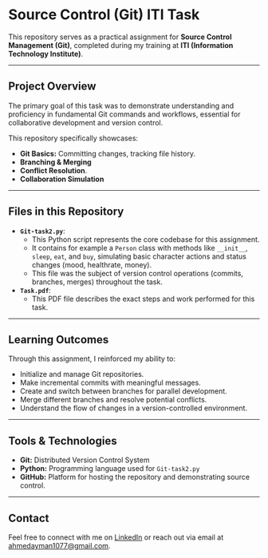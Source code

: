 # Source Control (Git) ITI Task

This repository serves as a practical assignment for **Source Control Management (Git)**, completed during my training at **ITI (Information Technology Institute)**.

---

## Project Overview

The primary goal of this task was to demonstrate understanding and proficiency in fundamental Git commands and workflows, essential for collaborative development and version control.

This repository specifically showcases:
* **Git Basics:** Committing changes, tracking file history.
* **Branching & Merging**
* **Conflict Resolution**.
* **Collaboration Simulation**

---

## Files in this Repository

* **`Git-task2.py`**:
    * This Python script represents the core codebase for this assignment.
    * It contains for example a `Person` class with methods like `__init__`, `sleep`, `eat`, and `buy`, simulating basic character actions and status changes (mood, healthrate, money).
    * This file was the subject of version control operations (commits, branches, merges) throughout the task.
* **`Task.pdf`**:
    * This PDF file describes the exact steps and work performed for this task.

---

## Learning Outcomes

Through this assignment, I reinforced my ability to:
* Initialize and manage Git repositories.
* Make incremental commits with meaningful messages.
* Create and switch between branches for parallel development.
* Merge different branches and resolve potential conflicts.
* Understand the flow of changes in a version-controlled environment.

---

## Tools & Technologies

* **Git:** Distributed Version Control System
* **Python:** Programming language used for `Git-task2.py`
* **GitHub:** Platform for hosting the repository and demonstrating source control.

---
## Contact

Feel free to connect with me on [LinkedIn](https://www.linkedin.com/in/ahmedayman99/) or reach out via email at [ahmedayman1077@gmail.com](mailto:ahmedayman1077@gmail.com).
